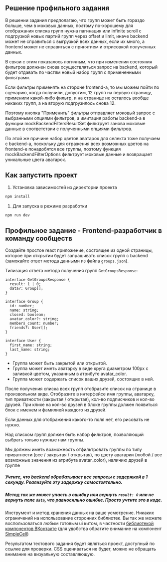 ## Решение профильного задания

В решении задания предполагаю, что групп может быть гораздо больше, чем в моковых данных, поэтому по-хорошему для отображания списка групп нужна пагинация или infinite scroll с подгрузкой новых партий групп через offset и limit, иначе backend может не справиться с выгрузкой всех данных, если их много, а frontend может не справиться с принятием и отрисовкой полученных данных.

В связи с этим показалось логичным, что при изменении состояния фильтров должнен снова осуществляться запрос на backend, который будет отдавать по частям новый набор групп с примененными фильтрами.

Если фильтры применять на стороне frontend-а, то мы можем пойти по сценарию, когда получили, допустим, 12 групп на первую страницу, применили какой-либо фильтр, и на странице не осталось вообще никаких групп, а на вторую подгрузилось снова 12.

Поэтому кнопка "Применить" фильтры отправляет моковый запрос с выбранными опциями фильтров, а имитация работы backend-а в функции mockBackendFiltersResultSet фильтрует занова моковые данные в соответствии с полученными опциями фильтров.

По этой же причине набор цветов аватарок для селекта тоже получаем с backend-а, поскольку для отражения всех возможных цветов на frontend-е понадобятся все группы, поэтому функция mockBackendFilterOptions фильтрует моковые данные и возвращает уникальные цвета аватарок.

## Как запустить проект

1. Установка зависимостей из директории проекта

```bash
npm install
```

1. Для запуска в режиме разработки

```bash
npm run dev
```

## Профильное задание - Frontend-разработчик в команду сообществ

Создайте простое react приложение, состоящее из одной страницы, которое при открытии будет запрашивать список групп с backend (замокайте ответ метода данными из файла `groups.json`).

Типизация ответа метода получения групп `GetGroupsResponse`:

```tsx
interface GetGroupsResponse {
  result: 1 | 0;
  data?: Group[];
}

interface Group {
  id: number;
  name: string;
  closed: boolean;
  avatar_color?: string;
  members_count: number;
  friends?: User[];
}

interface User {
  first_name: string;
  last_name: string;
}
```

- Группа может быть закрытой или открытой.
- Группа может иметь аватарку в виде круга диаметром 100px с заливкой цветом, указанным в атрибуте avatar_color.
- Группа может содержать список ваших друзей, состоящих в ней.

После получения списка всех групп отобразите список на странице в произвольном виде. Отобразите в интерфейсе имя группы, аватарку, тип приватности (закрытая / открытая), кол-во подписчиков и кол-во друзей. При клике на кол-во друзей в блоке группы должен появиться блок с именем и фамилией каждого из друзей.

Если данных для отображения какого-то поля нет, его рисовать не нужно.

Над списком групп должен быть набор фильтров, позволяющий выбрать только нужные нам группы.

Мы должны иметь возможность отфильтровать группы по типу приватности (все / закрытая / открытая), по цвету аватарки (любой / все возможные значения из атрибута avatar_color), наличию друзей в группе

##### Учтите, что backend обрабатывает все запросы с задержкой в 1 секунду. Реализуйте эту задержку самостоятельно.

##### Метод так же может упасть в ошибку или вернуть `result: 0` или не вернуть поле `data`, что равносильно ошибке. Просто учтите это в коде.

Инструмент и метод хранения данных на ваше усмотрение. Никаких ограничений на использование сторонних библиотек.
Вы так же можете воспользоваться любым готовым ui китом, в частности [библиотекой компонентов ВКонтакте](https://www.npmjs.com/package/@vkontakte/vkui) (для удобства обратите внимание на компонент [SimpleCell](https://vkcom.github.io/VKUI/6.0.1/#/SimpleCell))

Результатом тестового задания будет являться проект, доступный по ссылке для проверки.
CSS оцениваться не будет, можно не обращать внимание на визуальную составляющую.
